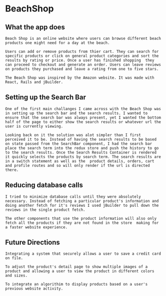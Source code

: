 # BeachShop



## What the app does

	Beach Shop is an online website where users can browse different beach products one might need for a day at the beach. 

 	Users can add or remove products from thier cart. They can search for specific products or click on general product categories and sort the results by rating or price. Once a user has finished shopping  they can proceed to checkout and generate an order. Users can leave reviews on products they purchased and leave a rating from one to five stars.

	The Beach Shop was inspired by the Amazon website. It was made with React, Rails and jBuilder. 

## Setting up the Search Bar

	One of the first main challanges I came across with the Beach Shop was in setting up the search bar and the search results. I wanted to ensure that the search bar was always present, yet I wanted the bottom half of the page to either show the search results or whatever url the user is currently viewing. 

	Looking back on it the solution was alot simpler than I first perceived it to be. Instead of having the search results to be based on state passed from the SearchBar component, I had the search bar place the search term into the redux store and push the history to go to the search results. Once the Search Results Container is rendered it quickly selects the products by search term. The search results are in a switch statement as well as the  product details, orders, cart and profile routes and so will only render if the url is directed there.

## Reducing database calls

	I tried to minimize database calls until they were absolutely necessary. Instead of fetching a particular product's information and doing another fetch for it's reviews I used jBuilder to pull down the reviews in the single product fetch.

	The other components that use the product information will also only fetch all the products if they are not found in the store  making for a faster website experience.

## Future Directions

	Integrating a system that securely allows a user to save a credit card on file.

	To adjust the product's detail page to show multiple images of a product and allowing a user to view the product in different colors and sizes.

	To integrate an algorithim to display products based on a user's previous website activity.

 	
